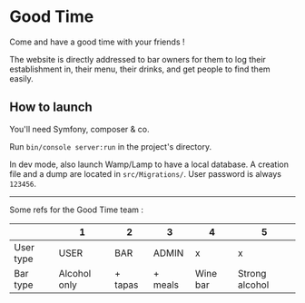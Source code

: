 # Good Time

Come and have a good time with your friends !

The website is directly addressed to bar owners for them to log their establishment in, their menu, their drinks, and get people to find them easily.

## How to launch

You'll need Symfony, composer & co.

Run `bin/console server:run` in the project's directory.

In dev mode, also launch Wamp/Lamp to have a local database. A creation file and a dump are located in `src/Migrations/`. User password is always `123456`.

-----------------
Some refs for the Good Time team :

|           |  1           |       2 |     3   | 4        | 5             |
|-----------|--------------|---------|---------|----------|---------------|
| User type | USER         | BAR     | ADMIN   | x        | x             |
| Bar type  | Alcohol only | + tapas | + meals | Wine bar | Strong alcohol|
